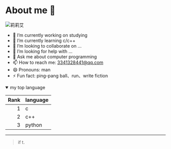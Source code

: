 # About me 👋

<picture>
 <source media="(prefers-color-scheme: dark)" srcset="https://www.005.tv/uploads/compress/allimg/170110/1116361R2-7.jpg">
 <source media="(prefers-color-scheme: light)" srcset="https://www.005.tv/uploads/compress/allimg/170110/1116361R2-7.jpg">
 <img alt="莉莉艾" src="https://www.005.tv/uploads/compress/allimg/170110/1116361R2-7.jpg">
</picture>



<!--
**lyxgy/lyxgy** is a ✨ _special_ ✨ repository because its `README.md` (this file) appears on your GitHub profile.

Here are some ideas to get you started:
-->
- 🔭 I’m currently working on studying
- 🌱 I’m currently learning c/c++
- 👯 I’m looking to collaborate on ...
- 🤔 I’m looking for help with ...
- 💬 Ask me about computer programming
- 📫 How to reach me: 3341328441@qq.com
- 😄 Pronouns: man
- ⚡ Fun fact: ping-pang ball、run、write fiction

<details open>
<summary>my top language</summary>
 
|Rank|language|
|---:|--------|
|1   |c       |
|2   |c++     |
|3   |python  |

</details>

---
> if t.

